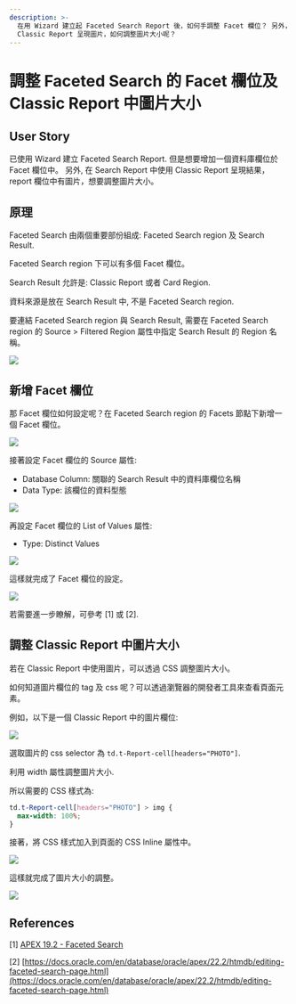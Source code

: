 ```yaml
---
description: >-
  在用 Wizard 建立起 Faceted Search Report 後，如何手調整 Facet 欄位？ 另外，若在 Search Report  中使用
  Classic Report 呈現圖片，如何調整圖片大小呢？
---
```


# 調整 Faceted Search 的 Facet 欄位及Classic Report 中圖片大小

## User Story

已使用 Wizard 建立 Faceted Search Report. 但是想要增加一個資料庫欄位於 Facet 欄位中。 另外, 在 Search Report 中使用 Classic Report 呈現結果，report 欄位中有圖片，想要調整圖片大小。

## 原理

Faceted Search 由兩個重要部份組成: Faceted Search region 及 Search Result.

Faceted Search region 下可以有多個 Facet 欄位。

Search Result 允許是: Classic Report 或者 Card Region.

資料來源是放在 Search Result 中, 不是 Faceted Search region.

要連結 Faceted Search region 與 Search Result, 需要在 Faceted Search region 的 Source > Filtered Region 屬性中指定 Search Result 的 Region 名稱。

![](img/24-05-10-16-38-25.png)

## 新增 Facet 欄位

那 Facet 欄位如何設定呢？在 Faceted Search region 的 Facets 節點下新增一個 Facet 欄位。

![](img/24-05-10-16-40-37.png)

接著設定 Facet 欄位的 Source 屬性:

* Database Column: 關聯的 Search Result 中的資料庫欄位名稱
* Data Type: 該欄位的資料型態

![](img/24-05-10-16-43-53.png)

再設定 Facet 欄位的 List of Values 屬性:

* Type: Distinct Values

![](img/24-05-10-16-43-43.png)

這樣就完成了 Facet 欄位的設定。

![](img/24-05-10-16-44-41.png)

若需要進一步瞭解，可參考 \[1] 或 \[2].

## 調整 Classic Report 中圖片大小

若在 Classic Report 中使用圖片，可以透過 CSS 調整圖片大小。

如何知道圖片欄位的 tag 及 css 呢？可以透過瀏覽器的開發者工具來查看頁面元素。

例如，以下是一個 Classic Report 中的圖片欄位:

![](img/24-05-10-16-46-03.png)

選取圖片的 css selector 為 `td.t-Report-cell[headers="PHOTO"]`.

利用 width 屬性調整圖片大小.

所以需要的 CSS 樣式為:

```css
td.t-Report-cell[headers="PHOTO"] > img {
  max-width: 100%;
}
```

接著，將 CSS 樣式加入到頁面的 CSS Inline 屬性中。

![](img/24-05-10-16-49-43.png)

這樣就完成了圖片大小的調整。

![](img/24-05-10-16-50-18.png)

## References

\[1] [APEX 19.2 - Faceted Search](https://blogs.oracle.com/apex/post/apex-192-faceted-search)

\[2] [https://docs.oracle.com/en/database/oracle/apex/22.2/htmdb/editing-faceted-search-page.html](https://docs.oracle.com/en/database/oracle/apex/22.2/htmdb/editing-faceted-search-page.html)
